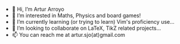 - 👋 Hi, I’m Artur Arroyo
- 👀 I’m interested in Maths, Physics and board games!
- 🌱 I’m currently learning (or trying to learn) Vim's proficiency use...
- 💞️ I’m looking to collaborate on LaTeX, TikZ related projects...
- 📫 You can reach me at artur.sjo(at)gmail.com

<!---
artur-sjo/artur-sjo is a ✨ special ✨ repository because its `README.md` (this file) appears on your GitHub profile.
You can click the Preview link to take a look at your changes.
--->
